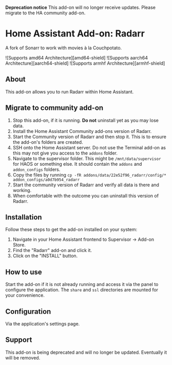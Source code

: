 **Deprecation notice** This add-on will no longer receive updates. Please migrate to the HA community add-on.

# Home Assistant Add-on: Radarr

A fork of Sonarr to work with movies à la Couchpotato.

![Supports amd64 Architecture][amd64-shield] ![Supports aarch64 Architecture][aarch64-shield] ![Supports armhf Architecture][armhf-shield]

## About

This add-on allows you to run Radarr within Home Assistant.

## Migrate to community add-on

1. Stop this add-on, if it is running. **Do not** uninstall yet as you may lose data.
2. Install the Home Assistant Community add-ons version of Radarr.
3. Start the Community version of Radarr and then stop it. This is to ensure the add-on's folders are created.
4. SSH onto the Home Assistant server. Do not use the Terminal add-on as this may not give you access to the `addons` folder.
5. Navigate to the supervisor folder. This might be `/mnt/data/supervisor` for HAOS or something else. It should contain the `addons` and `addon_configs` folders.
6. Copy the files by running `cp -fR addons/data/22e52f96_radarr/config/* addon_configs/a0d7b954_radarr`
7. Start the community version of Radarr and verify all data is there and working.
8. When comfortable with the outcome you can uninstall this version of Radarr.

## Installation

Follow these steps to get the add-on installed on your system:

1. Navigate in your Home Assistant frontend to Supervisor -> Add-on Store.
2. Find the "Radarr" add-on and click it.
3. Click on the "INSTALL" button.

## How to use

Start the add-on if it is not already running and access it via the panel to configure the application. The `share` and `ssl` directories are mounted for your convenience.

## Configuration

Via the application's settings page.

## Support

This add-on is being deprecated and will no longer be updated. Eventually it will be removed.
